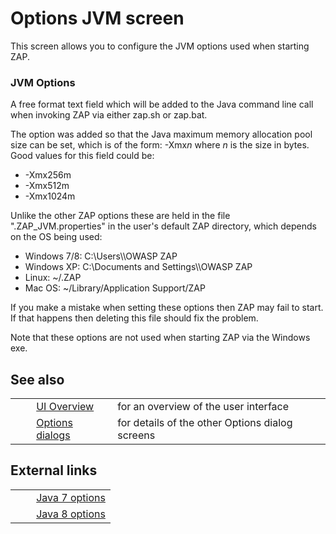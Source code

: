 # Options JVM screen #

This screen allows you to configure the JVM options used when starting ZAP.

### JVM Options ###

A free format text field which will be added to the Java command line call when invoking ZAP via either zap.sh or zap.bat.

The option was added so that the Java maximum memory allocation pool size can be set, which is of the form: -Xmx*n* where *n* is the size in bytes.
Good values for this field could be:

 *  \-Xmx256m
 *  \-Xmx512m
 *  \-Xmx1024m

Unlike the other ZAP options these are held in the file ".ZAP\_JVM.properties" in the user's default ZAP directory, which depends on the OS being used:

 *  Windows 7/8: C:\\Users\\*<username>*\\OWASP ZAP
 *  Windows XP: C:\\Documents and Settings\\*<username>*\\OWASP ZAP
 *  Linux: ~/.ZAP
 *  Mac OS: ~/Library/Application Support/ZAP

If you make a mistake when setting these options then ZAP may fail to start.
If that happens then deleting this file should fix the problem.

Note that these options are not used when starting ZAP via the Windows exe.

## See also ##

<table> 
 <tbody>
  <tr>
   <td>&nbsp;&nbsp;&nbsp;&nbsp;</td>
   <td><a href="HelpUiOverview" rel="nofollow">UI Overview</a></td>
   <td>for an overview of the user interface</td>
  </tr> 
  <tr>
   <td>&nbsp;&nbsp;&nbsp;&nbsp;</td>
   <td><a href="HelpUiDialogsOptionsOptions" rel="nofollow">Options dialogs</a></td>
   <td>for details of the other Options dialog screens</td>
  </tr> 
 </tbody>
</table>

## External links ##

<table> 
 <tbody>
  <tr>
   <td>&nbsp;&nbsp;&nbsp;&nbsp;</td>
   <td><a href="http://docs.oracle.com/javase/7/docs/technotes/tools/windows/java.html#CBBIJCHG" rel="nofollow">Java 7 options</a></td>
  </tr> 
  <tr>
   <td>&nbsp;&nbsp;&nbsp;&nbsp;</td>
   <td><a href="http://docs.oracle.com/javase/8/docs/technotes/tools/windows/java.html#BABDJJFI" rel="nofollow">Java 8 options</a></td>
  </tr> 
 </tbody>
</table>